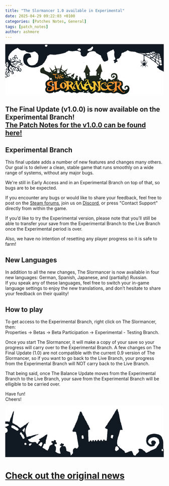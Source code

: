 ```yaml
---
title: "The Slormancer 1.0 available in Experimental"
date: 2025-04-29 09:22:03 +0100
categories: [Patches Notes, General]
tags: [patch_notes]
author: ashmore
---
```

![](/assets/patch_notes/800b17277f8cd7286f9fc9bd61502791754e4093)  
  
**The Final Update (v1.0.0)** is now available on the Experimental Branch!  
[The Patch Notes for the v1.0.0 can be found here!](https://steamcommunity.com/games/1104280/partnerevents/preview/532096041998091312)
--------------------------------------------------------------------------------------------------------------------------------------

  
  
Experimental Branch
-------------------

  
This final update adds a number of new features and changes many others. Our goal is to deliver a clean, stable game that runs smoothly on a wide range of systems, without any major bugs.  
  
We're still in Early Access and in an Experimental Branch on top of that, so bugs are to be expected.   
  
If you encounter any bugs or would like to share your feedback, feel free to post on the [Steam forums](https://steamcommunity.com/app/1104280/discussions/2/), join us on [Discord](https://discord.gg/W5kWkZax), or press "Contact Support" directly from within the game.  
  
If you’d like to try the Experimental version, please note that you’ll still be able to transfer your save from the Experimental Branch to the Live Branch once the Experimental period is over.  
  
Also, we have no intention of resetting any player progress so it is safe to farm!  
  
New Languages
-------------

  
In addition to all the new changes, The Slormancer is now available in four new languages: German, Spanish, Japanese, and (partially) Russian.  
If you speak any of these languages, feel free to switch your in-game language settings to enjoy the new translations, and don’t hesitate to share your feedback on their quality!  
  
How to play
-----------

  
To get access to the Experimental Branch, right click on The Slormancer, then:  
Properties -> Betas -> Beta Participation -> Experimental - Testing Branch.  
  
Once you start The Slormancer, it will make a copy of your save so your progress will carry over to the Experimental Branch. A few changes on The Final Update (1.0) are not compatible with the current 0.9 version of The Slormancer, so if you want to go back to the Live Branch, your progress from the Experimental Branch will NOT carry back to the Live Branch.   
  
That being said, once The Balance Update moves from the Experimental Branch to the Live Branch, your save from the Experimental Branch will be elligible to be carried over.  
  
Have fun!  
Cheers!  
  
![](/assets/patch_notes/ec27b2d32ec5483166a9bb8e1798f832f141510a)

# <a href="https://steamstore-a.akamaihd.net/news/externalpost/steam_community_announcements/1797820624614042" target="_blank">Check out the original news</a>